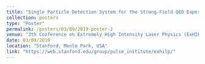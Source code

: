 ```yaml
---
title: "Single Particle Detection System for the Strong-Field QED Experiment at FACET-II"
collection: posters
type: "Poster"
permalink: /posters/03/09/2019-poster-2
venue: "3th Conference on Extremely High Intensity Laser Physics (ExHILP 2019)"
date: 03/09/2019
location: "Stanford, Menlo Park, USA"
link: "https://web.stanford.edu/group/pulse_institute/exhilp/"
---
```

